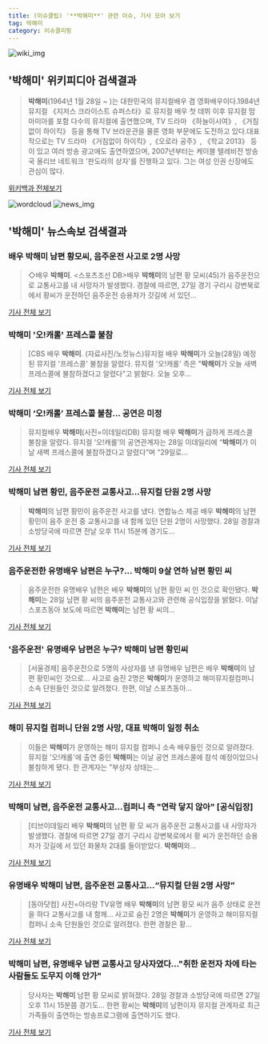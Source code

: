```yaml
---
title: (이슈클립) '**박해미**' 관련 이슈, 기사 모아 보기
tag: 박해미
category: 이슈클리핑
---
```

![wiki_img](https://user-images.githubusercontent.com/42597476/44503234-41136a80-a6d0-11e8-9071-6fc6418eafe4.png)
## **'**박해미**'** 위키피디아 검색결과
>**박해미**(1964년 1월 28일 ~ )는 대한민국의 뮤지컬배우 겸 영화배우이다.1984년 뮤지컬 《지저스 크라이스트 슈퍼스타》로 뮤지컬 배우 첫 데뷔 이후 뮤지컬 맘마미아를 포함 다수의 뮤지컬에 출연했으며, TV 드라마 《하늘이시여》, 《거침없이 하이킥》 등을 통해 TV 브라운관을 물론 영화 부문에도 도전하고 있다.대표작으로는 TV 드라마 《거침없이 하이킥》,《오로라 공주》, 《학교 2013》 등이 있고 여러 방송 광고에도 출연하였으며, 2007년부터는 케이블 텔레비전 방송국 올리브 네트워크 '판도라의 상자'를 진행하고 있다. 그는 여성 인권 신장에도 관심이 많다.

<a href="https://ko.wikipedia.org/wiki/박해미" target="_blank">위키백과 전체보기</a>

![wordcloud](https://s3.ap-northeast-2.amazonaws.com/lyrics101-wordcloud/2018-08-28-1535419696.png)
![news_img](https://user-images.githubusercontent.com/42597476/44507050-1206f400-a6e4-11e8-8d98-7ffbfebb353f.png)
## **'**박해미**'** 뉴스속보 검색결과
### 배우 **박해미** 남편 황모씨, 음주운전 사고로 2명 사망

>◇배우 **박해미**. <스포츠조선 DB>배우 **박해미**의 남편 황 모씨(45)가 음주운전으로 교통사고를 내 사망자가 발생했다. 경찰에 따르면, 27일 경기 구리시 강변북로에서 황씨가 운전하던 음주운전 승용차가 갓길에 서 있던...

<a href="http://sports.chosun.com/news/ntype.htm?id=201808280100256850019609&servicedate=20180828" target="_blank">기사 전체 보기</a>

### **박해미** '오!캐롤' 프레스콜 불참

>[CBS 배우 **박해미**. (자료사진/노컷뉴스)뮤지컬 배우 **박해미**가 오늘(28일) 예정된 뮤지컬 '프레스콜' 불참을 알렸다. 뮤지컬 '오!캐롤' 측은 "**박해미**가 오늘 새벽 프레스콜에 불참하겠다고 알렸다"고 밝혔다. 오늘 오후...

<a href="http://www.nocutnews.co.kr/news/5022350" target="_blank">기사 전체 보기</a>

### **박해미** ‘오!캐롤’ 프레스콜 불참… 공연은 미정

>뮤지컬배우 **박해미**(사진=이데일리DB) 뮤지컬 배우 **박해미**가 급하게 프레스콜 불참을 알렸다. 뮤지컬 ‘오!캐롤’의 공연관계자는 28일 이데일리에 “**박해미**가 이날 새벽 프레스콜에 불참하겠다고 알렸다”며 “29일로...

<a href="http://www.edaily.co.kr/news/newspath.asp?newsid=02030326619311912" target="_blank">기사 전체 보기</a>

### **박해미** 남편 황민, 음주운전 교통사고…뮤지컬 단원 2명 사망

>**박해미**의 남편 황민이 음주운전 사고를 냈다. 연합뉴스 제공 배우 **박해미**의 남편 황민이 음주 운전 중 교통사고를 내 함께 있던 단원 2명이 사망했다. 28일 경찰과 소방당국에 따르면 전날 오후 11시 15분께 경기도...

<a href="http://star.hankookilbo.com/News/Read/1a23fcdf26dd40a7bcb9db5cbd9c2165" target="_blank">기사 전체 보기</a>

### 음주운전한 유명배우 남편은 누구?… **박해미** 9살 연하 남편 황민 씨

>음주운전한 유명배우 남편은 배우 **박해미**의 남편 황민 씨 인 것으로 확인됐다. **박해미**는 28일 남편 황 씨의 음주운전 교통사고와 관련해 공식입장을 밝혔다. 이날 스포츠동아 보도에 따르면 **박해미**는 남편 황 씨의...

<a href="http://news20.busan.com/controller/newsController.jsp?newsId=20180828000029" target="_blank">기사 전체 보기</a>

### '음주운전' 유명배우 남편은 누구? **박해미** 남편 황민씨

>[서울경제] 음주운전으로 5명의 사상자를 낸 유명배우 남편은 배우 **박해미**의 남편 황민씨인 것으로... 사고로 숨진 2명은 **박해미**가 운영하고 해미뮤지컬컴퍼니 소속 단원들인 것으로 알려졌다. 한편, 이날 스포츠동아...

<a href="http://www.sedaily.com/NewsView/1S3JALZ0VK" target="_blank">기사 전체 보기</a>

### 해미 뮤지컬 컴퍼니 단원 2명 사망, 대표 **박해미** 일정 취소

>이들은 **박해미**가 운영하는 해미 뮤지컬 컴퍼니 소속 배우들인 것으로 알려졌다. 뮤지컬 '오!캐롤'에 출연 중인 **박해미**는 이날 공연 프레스콜에 참석 예정이었으나 불참하게 됐다. 한 관계자는 "부상자 상태는...

<a href="http://www.nextdaily.co.kr/news/article.html?id=20180828800017" target="_blank">기사 전체 보기</a>

### **박해미** 남편, 음주운전 교통사고…컴퍼니 측 "연락 닿지 않아" [공식입장]

>[티브이데일리 배우 **박해미**의 남편 황 모 씨가 음주운전 교통사고를 내 사망자가 발생했다. 경찰에 따르면 27일 경기 구리시 강변북로에서 황 씨가 운전하던 승용차가 갓길에 서 있던 화물차 2대를 들이받았다. **박해미**와...

<a href="http://tvdaily.asiae.co.kr/read.php3?aid=15354174221388823002" target="_blank">기사 전체 보기</a>

### 유명배우 **박해미** 남편, 음주운전 교통사고…“뮤지컬 단원 2명 사망”

>[동아닷컴] 사진=아리랑 TV유명 배우 **박해미**의 남편 황모 씨가 음주 상태로 운전을 하다 교통사고를 내 함께... 사고로 숨진 2명은 **박해미**가 운영하고 해미뮤지컬컴퍼니 소속 단원들인 것으로 알려졌다. 한편 경찰은 황...

<a href="http://news.donga.com/3/all/20180828/91708330/2" target="_blank">기사 전체 보기</a>

### **박해미** 남편, 유명배우 남편 교통사고 당사자였다..."취한 운전자 차에 타는 사람들도 도무지 이해 안가"

>당사자는 **박해미** 남편 황 모씨로 밝혀졌다. 28일 경찰과 소방당국에 따르면 27일 오후 11시 15분쯤 경기도... 한편 황씨는 **박해미**의 남편이자 뮤지컬 관계자로 최근 가족들이 출연하는 방송프로그램에 출연하기도 했다.

<a href="http://www.whitepaper.co.kr/news/articleView.html?idxno=111683" target="_blank">기사 전체 보기</a>



